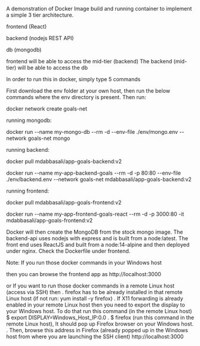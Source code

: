 A demonstration of Docker Image build and running container to implement a simple 3 tier architecture.

frontend (React)

backend (nodejs REST API)

db (mongodb)



frontend will be able to access the mid-tier (backend)
The backend (mid-tier) will be able to access the db


In order to run this in docker, simply type 5 commands

First download the env folder at your own host, then run the below commands where the env directory is present.
Then run:

docker network create goals-net

running mongodb:

docker run --name my-mongo-db --rm -d --env-file ./env/mongo.env --network goals-net mongo


running backend:

docker pull mdabbasali/app-goals-backend:v2

docker run --name my-app-backend-goals --rm -d -p 80:80 --env-file ./env/backend.env --network goals-net mdabbasali/app-goals-backend:v2


running frontend:

docker pull mdabbasali/app-goals-frontend:v2

docker run --name my-app-frontend-goals-react --rm -d -p 3000:80 -it mdabbasali/app-goals-frontend:v2


Docker will then create the MongoDB from the stock mongo image. 
The backend-api uses nodejs with express and is built from a node:latest. 
The front end uses ReactJS and built from a node:14-alpine and then deployed under nginx. Check the Dockerfile under frontend.


Note: If you run those docker commands in your Windows host 

then you can browse the frontend app as http://localhost:3000

or
If you want to run those docker commands in a remote Linux host (access via SSH) then 
  . firefox has to be already installed in that remote Linux host (if not run: yum install -y firefox)
  . If X11 forwarding is already enabled in your remote Linux host then you need to export the display to your Windows host. To do that run this command (in the remote Linux host) $ export DISPLAY=Windows_Host_IP:0.0 
  . $ firefox  (run this command in the remote Linux host), It should pop up Firefox browser on your Windows host.
  . Then, browse this address in Firefox (already popped up in the Windows host from where you are launching the SSH client) http://localhost:3000 
